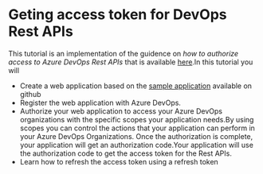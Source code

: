 # Geting access token for DevOps Rest APIs

This tutorial is an implementation of the guidence on _how to authorize access to Azure DevOps Rest APIs_ that is available [here][1].In this tutorial you will
- Create a web application based on the [sample application][2] available on github 
- Register the web application with Azure DevOps. 
- Authorize your web application to access your Azure DevOps organizations with the specific scopes your application needs.By using scopes you can control the actions that your application can perform in your Azure DevOps Organizations. Once the authorization is complete, your application will get an authorization code.Your application will use the authorization code to get the access token for the Rest APIs. 
- Learn how to refresh the access token using a refresh token


















[1]:https://docs.microsoft.com/en-us/azure/devops/integrate/get-started/authentication/oauth?view=azure-devops&viewFallbackFrom=vsts
[2]:https://github.com/microsoft/azure-devops-auth-samples/tree/master/OAuthWebSample
